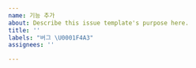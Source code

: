 ```yaml
---
name: 기능 추가
about: Describe this issue template's purpose here.
title: ''
labels: "버그 \U0001F4A3"
assignees: ''

---
```



